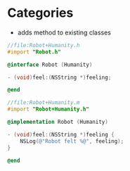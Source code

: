 # Categories
* adds method to existing classes


```objectivec
//file:Robot+Humanity.h
#import "Robot.h"

@interface Robot (Humanity)

- (void)feel:(NSString *)feeling;

@end
```

```objectivec
//file:Robot+Humanity.m
#import "Robot+Humanity.h"

@implementation Robot (Humanity)

- (void)feel:(NSString *)feeling {
    NSLog(@"Robot felt %@", feeling);
}

@end
```
